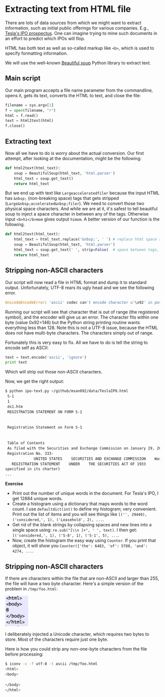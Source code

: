 # Extracting text from HTML file

There are lots of data sources from which we might want to extract information, such as initial public offerings for various companies. E.g., [Tesla's IPO prospectus](https://www.sec.gov/Archives/edgar/data/1318605/000119312510017054/ds1.htm). One can imagine trying to mine such documents in an effort to predict which IPOs will flop.

HTML has both text as well as so-called markup like `<b>`, which is used to specify formatting information.

We will use the well-known [Beautiful soup](https://www.crummy.com/software/BeautifulSoup/bs4/doc/) Python library to extract text. 

## Main script

Our main program accepts a file name parameter from the commandline, opens it, gets its text, converts the HTML to text, and close the file:

```python
filename = sys.argv[1]
f = open(filename, "r")
html = f.read()
text = html2text(html)
f.close()
```

## Extracting text

Now all we have to do is worry about the actual conversion. Our first attempt, after looking at the documentation, might be the following:

```python
def html2text(html_text):
    soup = BeautifulSoup(html_text, 'html.parser')
    html_text = soup.get_text()
    return html_text
```

But we end up with text like `Largeacceleratedfiler` because the input HTML has `&nbsp;` (non-breaking space) tags that gets stripped (`Large&nbsp;accelerated&nbsp;filer`). We need to convert those two physical space characters. And while we are at it, it's safest to tell beautiful soup to inject a space character in between any of the tags. Otherwise input `<b>hi</b>mom` gives output `himom`. A better version of our function is the following.

```python
def html2text(html_text):
    html_text = html_text.replace('&nbsp;', ' ') # replace html space specifier with space char
    soup = BeautifulSoup(html_text, 'html.parser')
    html_text = soup.get_text(' ', strip=False)  # space between tags, don't strip newlines
    return html_text
```

## Stripping non-ASCII characters

Our script will now read a file in HTML format and dump it to standard output. Unfortunately, UTF-8 rears its ugly head and we see the following error.

```python
UnicodeEncodeError: 'ascii' codec can't encode character u'\x92' in position 918: ordinal not in range(128)
```

Running our script will see that character that is out of range (the registered symbol), and the encoder will give us an error.  The character fits within one byte (value 0x92=146) but the Python string printing routine wants everything less than 128.  Note this is not a UTF-8 issue, because the HTML does not have multi-byte characters. The characters simply out of range.

Fortunately this is very easy to fix. All we have to do is tell the string to encode self as ASCII:

```python
text = text.encode('ascii', 'ignore')
print text
```

Which will strip out those non-ASCII characters. 

Now, we get the right output:

```bash
$ python ipo-text.py ~/github/msan692/data/TeslaIPO.html
 S-1
 1
 ds1.htm
 REGISTRATION STATEMENT ON FORM S-1
 
 
 Registration Statement on Form S-1 
 
 
 Table of Contents 
 As filed with the Securities and Exchange Commission on January 29, 2010  
 Registration No. 333-                 
             UNITED STATES    SECURITIES AND EXCHANGE COMMISSION    Washington, D.C. 20549            FORM S-1  
   REGISTRATION STATEMENT    UNDER    THE SECURITIES ACT OF 1933            Tesla Motors, Inc.    (Exact name of Registrant as
specified in its charter)              
...
```

**Exercise**

* Print out the number of unique words in the document. For Tesla's IPO, I get 12884 unique words.
* Create a histogram using a dictionary that maps words to the word count. I use `defaultdict(int)` to define my histogram; very convenient. Print out the list of items and you will see things like `[('', 29449), ('considered,', 1), ('Leasehold', 2), ...`.
* Get rid of the blank strings by collapsing spaces and new lines into a single space using: `re.sub("[\\n ]+", ' ', text)`. I then get: `[('considered,', 1), ('S-8', 1), ('S-1', 5), ...`.
* Now, create the histogram the easy way using `Counter`. If you print that object, it will show you `Counter({'the': 6483, 'of': 5788, 'and': 4274, ...`.


## Stripping non-ASCII characters

If there are characters within the file that are non-ASCII and larger than 255, the file will have a two byte character. Here's a simple version of the problem in `/tmp/foo.html`:

<img src=figures/html-funny-char.png width=75>

I deliberately injected a Unicode character, which requires two bytes to store.  Most of the characters require just one byte.

Here is how you could strip any non-one-byte characters from the file before processing:

```bash
$ iconv -c -f utf-8 -t ascii /tmp/foo.html 
<html>
<body>

</body>
</html>
```